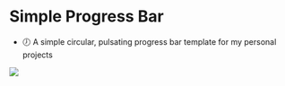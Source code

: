# Simple Progress Bar
* :clock7: A simple circular, pulsating progress bar template for my personal projects

![](demo.gif)